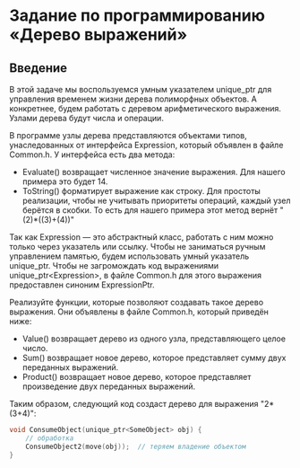 # Задание по программированию «Дерево выражений»

## Введение

В этой задаче мы воспользуемся умным указателем unique_ptr для управления временем жизни дерева полиморфных объектов. А конкретнее, будем работать с деревом арифметического выражения. Узлами дерева будут числа и операции.

В программе узлы дерева представляются объектами типов, унаследованных от интерфейса Expression, который объявлен в файле Common.h. У интерфейса есть два метода:
- Evaluate() возвращает численное значение выражения. Для нашего примера это будет 14.
- ToString() форматирует выражение как строку. Для простоты реализации, чтобы не учитывать приоритеты операций, каждый узел берётся в скобки. То есть для нашего примера этот метод вернёт "(2)\*((3)+(4))"

Так как Expression — это абстрактный класс, работать с ним можно только через указатель или ссылку. Чтобы не заниматься ручным управлением памятью, будем использовать умный указатель unique_ptr. Чтобы не загромождать код выражениями unique_ptr\<Expression\>, в файле Common.h для этого выражения предоставлен синоним ExpressionPtr.

Реализуйте функции, которые позволяют создавать такое дерево выражения. Они объявлены в файле Common.h, который приведён ниже:
- Value() возвращает дерево из одного узла, представляющего целое число.
- Sum() возвращает новое дерево, которое представляет сумму двух переданных выражений.
- Product() возвращает новое дерево, которое представляет произведение двух переданных выражений.

Таким образом, следующий код создаст дерево для выражения "2\*(3+4)":
```cpp
void ConsumeObject(unique_ptr<SomeObject> obj) {
    // обработка
    ConsumeObject2(move(obj));  // теряем владение объектом
}
```
